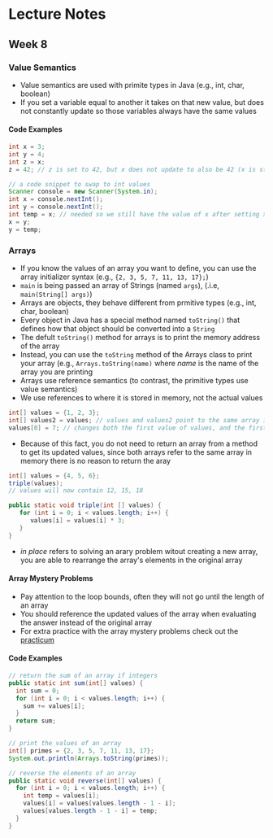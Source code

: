 # Lecture Notes
## Week 8

### Value Semantics
* Value semantics are used with primite types in Java (e.g., int, char, boolean)
* If you set a variable equal to another it takes on that new value, but does not constantly update so those variables always have the same values

#### Code Examples

```java
int x = 3;
int y = 4;
int z = x;
z = 42; // z is set to 42, but x does not update to also be 42 (x is still 3)
```

```java
// a code snippet to swap to int values
Scanner console = new Scanner(System.in);
int x = console.nextInt();
int y = console.nextInt();
int temp = x; // needed so we still have the value of x after setting x to be the value in y
x = y;
y = temp;
```

### Arrays
* If you know the values of an array you want to define, you can use the array initializer syntax (e.g., `{2, 3, 5, 7, 11, 13, 17};`)
* `main` is being passed an array of Strings (named `args`), (.i.e, `main(String[] args)`)
* Arrays are objects, they behave different from prmitive types (e.g., int, char, boolean)
* Every object in Java has a special method named `toString()` that defines how that object should be converted into a `String`
 * The defult `toString()` method for arrays is to print the memory address of the array
 * Instead, you can use the `toString` method of the Arrays class to print your array (e.g., `Arrays.toString(name)` where _name_ is the name of the array you are printing
* Arrays use reference semantics (to contrast, the primitive types use value semantics)
 * We use references to where it is stored in memory, not the actual values
 
 ```java
 int[] values = {1, 2, 3};
 int[] values2 = values; // values and values2 point to the same array in memory
 values[0] = 7; // changes both the first value of values, and the first value of values2 to 7
 ```
 
 * Because of this fact, you do not need to return an array from a method to get its updated values, since both arrays refer to the same array in memory there is no reason to return the aray
 
 ```java
 int[] values = {4, 5, 6};
 triple(values);
 // values will now contain 12, 15, 18

 public static void triple(int [] values) {
    for (int i = 0; i < values.length; i++) {
       values[i] = values[i] * 3;
    }
 }
 ```
 
* _in place_ refers to solving an arary problem witout creating a new array, you are able to rearrange the array's elements in the original array

#### Array Mystery Problems
* Pay attention to the loop bounds, often they will not go until the length of an array
* You should reference the updated values of the array when evaluating the answer instead of the original array
* For extra practice with the array mystery problems check out the [practicum](https://olio.cs.washington.edu/csed/?lab=true&labNo=7)

#### Code Examples

```java
// return the sum of an array if integers
public static int sum(int[] values) {
  int sum = 0;
  for (int i = 0; i < values.length; i++) {
    sum += values[i];
  }
  return sum;
}
```

```java
// print the values of an array
int[] primes = {2, 3, 5, 7, 11, 13, 17};
System.out.println(Arrays.toString(primes));
```

```java
// reverse the elements of an array
public static void reverse(int[] values) {
  for (int i = 0; i < values.length; i++) {
    int temp = values[i];
    values[i] = values[values.length - 1 - i];
    values[values.length - 1 - i] = temp;
  }
}

